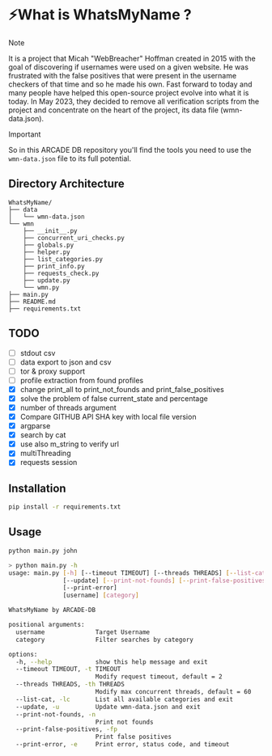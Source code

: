 # ⚡What is WhatsMyName ?

> [!NOTE]
> It is a project that Micah "WebBreacher" Hoffman created in 2015 with the goal of discovering if usernames were used on a given website. He was frustrated with the false positives that were present in the username checkers of that time and so he made his own. Fast forward to today and many people have helped this open-source project evolve into what it is today.
> In May 2023, they decided to remove all verification scripts from the project and concentrate on the heart of the project, its data file (wmn-data.json).

> [!IMPORTANT]
> So in this ARCADE DB repository you'll find the tools you need to use the `wmn-data.json` file to its full potential.

## Directory Architecture

```
WhatsMyName/
├── data
│   └── wmn-data.json
└── wmn
    ├── __init__.py
    ├── concurrent_uri_checks.py
    ├── globals.py
    ├── helper.py
    ├── list_categories.py
    ├── print_info.py
    ├── requests_check.py
    ├── update.py
    └── wmn.py
├── main.py
├── README.md
├── requirements.txt
```

## TODO

- [ ] stdout csv
- [ ] data export to json and csv
- [ ] tor & proxy support
- [ ] profile extraction from found profiles
- [x] change print_all to print_not_founds and print_false_positives
- [x] solve the problem of false current_state and percentage
- [x] number of threads argument
- [x] Compare GITHUB API SHA key with local file version
- [x] argparse
- [x] search by cat
- [x] use also m_string to verify url
- [x] multiThreading
- [x] requests session

## Installation

```bash
pip install -r requirements.txt
```

## Usage

```bash
python main.py john
```

```bash
> python main.py -h
usage: main.py [-h] [--timeout TIMEOUT] [--threads THREADS] [--list-cat]
               [--update] [--print-not-founds] [--print-false-positives]
               [--print-error]
               [username] [category]

WhatsMyName by ARCADE-DB

positional arguments:
  username              Target Username
  category              Filter searches by category

options:
  -h, --help            show this help message and exit
  --timeout TIMEOUT, -t TIMEOUT
                        Modify request timeout, default = 2
  --threads THREADS, -th THREADS
                        Modify max concurrent threads, default = 60
  --list-cat, -lc       List all available categories and exit
  --update, -u          Update wmn-data.json and exit
  --print-not-founds, -n
                        Print not founds
  --print-false-positives, -fp
                        Print false positives
  --print-error, -e     Print error, status code, and timeout
```
